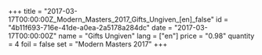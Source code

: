 +++
title = "2017-03-17T00:00:00Z_Modern_Masters_2017_Gifts_Ungiven_[en]_false"
id = "4b11f693-716e-41de-a0ea-2a5178a284dc"
date = "2017-03-17T00:00:00Z"
name = "Gifts Ungiven"
lang = ["en"]
price = "0.98"
quantity = 4
foil = false
set = "Modern Masters 2017"
+++
